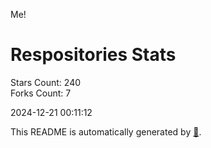 Me!

# Respositories Stats
Stars Count: 240  
Forks Count: 7

2024-12-21 00:11:12  

This README is automatically generated by [🐰](https://github.com/rnitta/rnitta).
